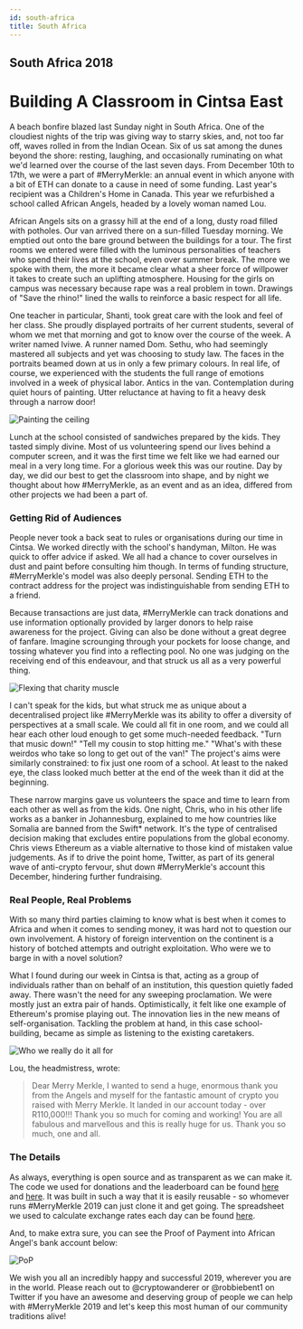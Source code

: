 ```yaml
---
id: south-africa
title: South Africa
---
```


## South Africa 2018

# Building A Classroom in Cintsa East

A beach bonfire blazed last Sunday night in South Africa. One of the cloudiest nights of the trip was giving way to starry skies, and, not too far off, waves rolled in from the Indian Ocean. Six of us sat among the dunes beyond the shore: resting, laughing, and occasionally ruminating on what we'd learned over the course of the last seven days. From December 10th to 17th, we were a part of #MerryMerkle: an annual event in which anyone with a bit of ETH can donate to a cause in need of some funding. Last year's recipient was a Children's Home in Canada. This year we refurbished a school called African Angels, headed by a lovely woman named Lou.

African Angels sits on a grassy hill at the end of a long, dusty road filled with potholes. Our van arrived there on a sun-filled Tuesday morning. We emptied out onto the bare ground between the buildings for a tour. The first rooms we entered were filled with the luminous personalities of teachers who spend their lives at the school, even over summer break. The more we spoke with them, the more it became clear what a sheer force of willpower it takes to create such an uplifting atmosphere. Housing for the girls on campus was necessary because rape was a real problem in town. Drawings of "Save the rhino!" lined the walls to reinforce a basic respect for all life.

One teacher in particular, Shanti, took great care with the look and feel of her class. She proudly displayed portraits of her current students, several of whom we met that morning and got to know over the course of the week. A writer named Iviwe. A runner named Dom. Sethu, who had seemingly mastered all subjects and yet was choosing to study law. The faces in the portraits beamed down at us in only a few primary colours. In real life, of course, we experienced with the students the full range of emotions involved in a week of physical labor. Antics in the van. Contemplation during quiet hours of painting. Utter reluctance at having to fit a heavy desk through a narrow door!

![Painting the ceiling](../img/southafrica1.jpg)

Lunch at the school consisted of sandwiches prepared by the kids. They tasted simply divine. Most of us volunteering spend our lives behind a computer screen, and it was the first time we felt like we had earned our meal in a very long time. For a glorious week this was our routine. Day by day, we did our best to get the classroom into shape, and by night we thought about how #MerryMerkle, as an event and as an idea, differed from other projects we had been a part of.

### Getting Rid of Audiences

People never took a back seat to rules or organisations during our time in Cintsa. We worked directly with the school's handyman, Milton. He was quick to offer advice if asked. We all had a chance to cover ourselves in dust and paint before consulting him though. In terms of funding structure, #MerryMerkle's model was also deeply personal. Sending ETH to the contract address for the project was indistinguishable from sending ETH to a friend.

Because transactions are just data, #MerryMerkle can track donations and use information optionally provided by larger donors to help raise awareness for the project. Giving can also be done without a great degree of fanfare. Imagine scrounging through your pockets for loose change, and tossing whatever you find into a reflecting pool. No one was judging on the receiving end of this endeavour, and that struck us all as a very powerful thing.

![Flexing that charity muscle](../img/southafrica2.jpg)

I can't speak for the kids, but what struck me as unique about a decentralised project like #MerryMerkle was its ability to offer a diversity of perspectives at a small scale. We could all fit in one room, and we could all hear each other loud enough to get some much-needed feedback. "Turn that music down!" "Tell my cousin to stop hitting me." "What's with these weirdos who take so long to get out of the van!" The project's aims were similarly constrained: to fix just one room of a school. At least to the naked eye, the class looked much better at the end of the week than it did at the beginning.

These narrow margins gave us volunteers the space and time to learn from each other as well as from the kids. One night, Chris, who in his other life works as a banker in Johannesburg, explained to me how countries like Somalia are banned from the Swift* network. It's the type of centralised decision making that excludes entire populations from the global economy. Chris views Ethereum as a viable alternative to those kind of mistaken value judgements. As if to drive the point home, Twitter, as part of its general wave of anti-crypto fervour, shut down #MerryMerkle's account this December, hindering further fundraising.

### Real People, Real Problems

With so many third parties claiming to know what is best when it comes to Africa and when it comes to sending money, it was hard not to question our own involvement. A history of foreign intervention on the continent is a history of botched attempts and outright exploitation. Who were we to barge in with a novel solution?

What I found during our week in Cintsa is that, acting as a group of individuals rather than on behalf of an institution, this question quietly faded away. There wasn't the need for any sweeping proclamation. We were mostly just an extra pair of hands. Optimistically, it felt like one example of Ethereum's promise playing out. The innovation lies in the new means of self-organisation. Tackling the problem at hand, in this case school-building, became as simple as listening to the existing caretakers.

![Who we really do it all for](../img/happy_angels.jpg)

Lou, the headmistress, wrote:

>Dear Merry Merkle,
>I wanted to send a huge, enormous thank you from the Angels and myself for the fantastic amount of crypto you raised with Merry Merkle. It landed in our account today - over R110,000!!! Thank you so much for coming and working! You are all fabulous and marvellous and this is really huge for us. Thank you so much, one and all.

### The Details

As always, everything is open source and as transparent as we can make it. The code we used for donations and the leaderboard can be found [here](https://github.com/andytudhope/mm-donation-frame) and [here](https://github.com/andytudhope/mm-leaderboard). It was built in such a way that it is easily reusable - so whomever runs #MerryMerkle 2019 can just clone it and get going. The spreadsheet we used to calculate exchange rates each day can be found [here](https://docs.google.com/spreadsheets/d/1Y5-EO-F4RmHFrl8Xzu2JgzQSbShfRLAlXLSle649gzo/edit?usp=sharing).

And, to make extra sure, you can see the Proof of Payment into African Angel's bank account below:

![PoP](../img/southafrica3.png)

We wish you all an incredibly happy and successful 2019, wherever you are in the world. Please reach out to @cryptowanderer or @robbiebent1 on Twitter if you have an awesome and deserving group of people we can help with #MerryMerkle 2019 and let's keep this most human of our community traditions alive!
